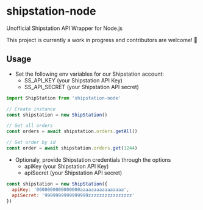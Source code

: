 # shipstation-node
Unofficial Shipstation API Wrapper for Node.js


This project is currently a work in progress and contributors are welcome! 👋


## Usage
- Set the following env variables for our Shipstation account:
  - SS_API_KEY (your Shipstation API Key)
  - SS_API_SECRET (your Shipstation API secret)

```js
import ShipStation from 'shipstation-node'

// Create instance
const shipstation = new ShipStation()

// Get all orders
const orders = await shipstation.orders.getAll()

// Get order by id
const order = await shipstation.orders.get(1244)
```

- Optionaly, provide Shipstation credentials through the options
  - apiKey (your Shipstation API Key)
  - apiSecret (your Shipstation API secret)

```js
const shipstation = new ShipStation({
  apiKey: '0000000000000000aaaaaaaaaaaaaaaa',
  apiSecret: '9999999999999999zzzzzzzzzzzzzzzz'
})
```

